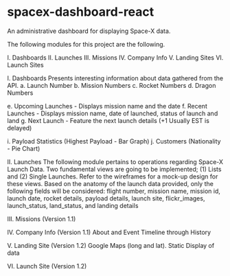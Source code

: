 # spacex-dashboard-react
An administrative dashboard for displaying Space-X data.

The following modules for this project are the following. 

I. Dashboards
II. Launches
III. Missions
IV. Company Info
V. Landing Sites
VI. Launch Sites

I. Dashboards 
Presents interesting information about data gathered from the API. 
a. Launch Number
b. Mission Numbers
c. Rocket Numbers
d. Dragon Numbers

e. Upcoming Launches - Displays mission name and the date
f. Recent Launches - Displays mission name, date of launched, status of launch and land
g. Next Launch - Feature the next launch details (+1 Usually EST is delayed)

i. Payload Statistics (Highest Payload - Bar Graph)
j. Customers (Nationality - Pie Chart)

II. Launches 
The following module pertains to operations regarding Space-X Launch Data. Two fundamental views are going to be implemented; (1) Lists and (2) Single Launches. Refer to the wireframes for a mock-up design for these views. Based on the anatomy of the launch data provided, only the following fields will be considered: flight number, mission name, mission id, launch date, rocket details, payload details, launch site, flickr_images, launch_status, land_status, and landing details

III. Missions (Version 1.1)

IV. Company Info (Version 1.1)
About and Event Timeline through History


V. Landing Site (Version 1.2)
Google Maps (long and lat). Static Display of data

VI. Launch Site  (Version 1.2)



